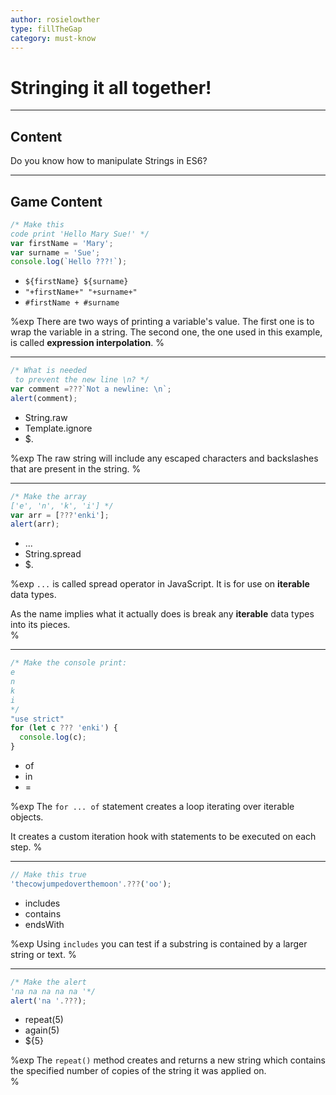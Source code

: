 ```yaml
---
author: rosielowther
type: fillTheGap
category: must-know
---
```


# Stringing it all together!


---

## Content

Do you know how to manipulate Strings in ES6?


---

## Game Content

```javascript
/* Make this
code print 'Hello Mary Sue!' */
var firstName = 'Mary';
var surname = 'Sue';
console.log(`Hello ???!`);
```

* `${firstName} ${surname}`
* `"+firstName+" "+surname+"`
* `#firstName + #surname`

%exp
There are two ways of printing a variable's value. The first one is to wrap the variable in a string. The second one, the one used in this example, is called **expression interpolation**.
%

---

```javascript
/* What is needed
 to prevent the new line \n? */
var comment =???`Not a newline: \n`;
alert(comment);
```

* String.raw
* Template.ignore
* $.

%exp
The raw string will include any escaped characters and backslashes that are present in the string.
%

---

```javascript
/* Make the array
['e', 'n', 'k', 'i'] */
var arr = [???'enki'];
alert(arr);
```

* ...
* String.spread
* $.

%exp
`...` is called spread operator in JavaScript. It is for use on **iterable** data types.

As the name implies what it actually does is break any **iterable** data types into its pieces.  
%

---

```javascript
/* Make the console print:
e
n
k
i
*/
"use strict"
for (let c ??? 'enki') {
  console.log(c);
}
```

* of
* in
* =

%exp
The `for ... of` statement creates a loop iterating over iterable objects.

It creates a custom iteration hook with statements to be executed on each step.
%

---

```javascript
// Make this true
'thecowjumpedoverthemoon'.???('oo');
```

* includes
* contains
* endsWith

%exp
Using `includes` you can test if a substring is contained by a larger string or text.
%

---

```javascript
/* Make the alert
'na na na na na '*/
alert('na '.???);
```

* repeat(5)
* again(5)
* ${5}

%exp
The `repeat()` method creates and returns a new string which contains the specified number of copies of the string it was applied on.  
%
